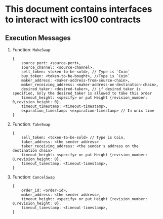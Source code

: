 # This document contains interfaces to interact with ics100 contracts

## Execution Messages
1. Function: `MakeSwap`
    ```
    {
        source_port: <source-port>,
        source_channel: <source-channel>,
        sell_token: <token-to-be-sold>, // Type is `Coin`
        buy_token: <token-to-be-bought>, //Type is `Coin`
        maker_address: <maker-address-from-source-chain>,
        maker_receiving_address: <maker-address-on-destination-chain>,
        desired_taker: <desired-taker>, // if desired_taker is specified, only the desired_taker is allowed to take this order
        timeout_height: <specify> or put Height {revision_number: 0,revision_height: 0},
        timeout_timestamp: <timeout-timestamp>,
        expiration_timestamp: <expiration-timestamp> // In unix time
    }
    ```

2. Function: `TakeSwap`
    ```
    {
        sell_token: <token-to-be-sold> // Type is Coin,
        taker_address: <the sender address>
        taker_receiving_address: <the sender's address on the destination chain>
        timeout_height: <specify> or put Height {revision_number: 0,revision_height: 0},
        timeout_timestamp: <timeout-timestamp>,
    }
    ```

3. Function: `CancelSwap`
    ```
    {
        order_id: <order-id>,
        maker_address: <the sender address>,
        timeout_height: <specify> or put Height {revision_number: 0,revision_height: 0},
        timeout_timestamp: <timeout-timestamp>,
    }
    ```